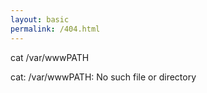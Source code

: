 ```yaml
---
layout: basic
permalink: /404.html
---
```

<p class="prompt 404">cat /var/wwwPATH</p>
<p class="prompt- 404">cat: /var/wwwPATH: No such file or directory</p>

